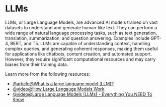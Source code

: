 # LLMs

LLMs, or Large Language Models, are advanced AI models trained on vast datasets to understand and generate human-like text. They can perform a wide range of natural language processing tasks, such as text generation, translation, summarization, and question answering. Examples include GPT-4, BERT, and T5. LLMs are capable of understanding context, handling complex queries, and generating coherent responses, making them useful for applications like chatbots, content creation, and automated support. However, they require significant computational resources and may carry biases from their training data.

Learn more from the following resources:

- [@article@What is a large language model (LLM)?](https://www.cloudflare.com/en-gb/learning/ai/what-is-large-language-model/)
- [@video@How Large Langauge Models Work](https://www.youtube.com/watch?v=5sLYAQS9sWQ)
- [@video@Large Language Models (LLMs) - Everything You NEED To Know](https://www.youtube.com/watch?v=osKyvYJ3PRM)